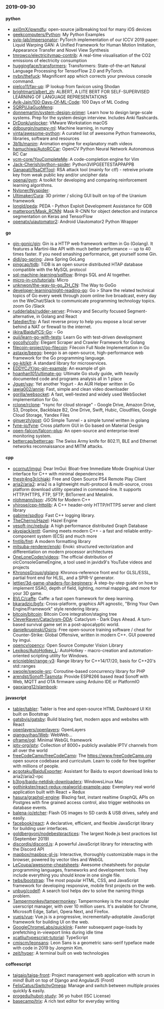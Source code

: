 ### 2019-09-30

#### python
* [axi0mX/ipwndfu](https://github.com/axi0mX/ipwndfu): open-source jailbreaking tool for many iOS devices
* [geekcomputers/Python](https://github.com/geekcomputers/Python): My Python Examples
* [svip-lab/impersonator](https://github.com/svip-lab/impersonator): PyTorch implementation of our ICCV 2019 paper: Liquid Warping GAN: A Unified Framework for Human Motion Imitation, Appearance Transfer and Novel View Synthesis
* [tmrowco/electricitymap-contrib](https://github.com/tmrowco/electricitymap-contrib): A real-time visualisation of the CO2 emissions of electricity consumption
* [huggingface/transformers](https://github.com/huggingface/transformers):  Transformers: State-of-the-art Natural Language Processing for TensorFlow 2.0 and PyTorch.
* [nvbn/thefuck](https://github.com/nvbn/thefuck): Magnificent app which corrects your previous console command.
* [pielco11/fav-up](https://github.com/pielco11/fav-up): IP lookup from favicon using Shodan
* [brightmart/albert_zh](https://github.com/brightmart/albert_zh): ALBERT, A LITE BERT FOR SELF-SUPERVISED LEARNING OF LANGUAGE REPRESENTATIONS
* [Avik-Jain/100-Days-Of-ML-Code](https://github.com/Avik-Jain/100-Days-Of-ML-Code): 100 Days of ML Coding
* [SQRPI/JiaGuoMeng](https://github.com/SQRPI/JiaGuoMeng): 
* [donnemartin/system-design-primer](https://github.com/donnemartin/system-design-primer): Learn how to design large-scale systems. Prep for the system design interview. Includes Anki flashcards.
* [DrDonk/unlocker](https://github.com/DrDonk/unlocker): VMware Workstation macOS
* [ddbourgin/numpy-ml](https://github.com/ddbourgin/numpy-ml): Machine learning, in numpy
* [vinta/awesome-python](https://github.com/vinta/awesome-python): A curated list of awesome Python frameworks, libraries, software and resources
* [3b1b/manim](https://github.com/3b1b/manim): Animation engine for explanatory math videos
* [hamuchiwa/AutoRCCar](https://github.com/hamuchiwa/AutoRCCar): OpenCV Python Neural Network Autonomous RC Car
* [ycm-core/YouCompleteMe](https://github.com/ycm-core/YouCompleteMe): A code-completion engine for Vim
* [Jack-Cherish/python-spider](https://github.com/Jack-Cherish/python-spider): Python3VIPGEETESTAPPAPPB
* [Ganapati/RsaCtfTool](https://github.com/Ganapati/RsaCtfTool): RSA attack tool (mainly for ctf) - retreive private key from weak public key and/or uncipher data
* [openai/gym](https://github.com/openai/gym): A toolkit for developing and comparing reinforcement learning algorithms.
* [Nyloner/Nyspider](https://github.com/Nyloner/Nyspider): 
* [Ultimaker/Cura](https://github.com/Ultimaker/Cura): 3D printer / slicing GUI built on top of the Uranium framework
* [longld/peda](https://github.com/longld/peda): PEDA - Python Exploit Development Assistance for GDB
* [matterport/Mask_RCNN](https://github.com/matterport/Mask_RCNN): Mask R-CNN for object detection and instance segmentation on Keras and TensorFlow
* [openatx/uiautomator2](https://github.com/openatx/uiautomator2): Android Uiautomator2 Python Wrapper

#### go
* [gin-gonic/gin](https://github.com/gin-gonic/gin): Gin is a HTTP web framework written in Go (Golang). It features a Martini-like API with much better performance -- up to 40 times faster. If you need smashing performance, get yourself some Gin.
* [didi/go-spring](https://github.com/didi/go-spring):  Java  Spring  GoLang  
* [pingcap/tidb](https://github.com/pingcap/tidb): TiDB is an open source distributed HTAP database compatible with the MySQL protocol
* [sql-machine-learning/sqlflow](https://github.com/sql-machine-learning/sqlflow): Brings SQL and AI together.
* [micro-in-cn/tutorials](https://github.com/micro-in-cn/tutorials): Micro 
* [unknwon/the-way-to-go_ZH_CN](https://github.com/unknwon/the-way-to-go_ZH_CN): The Way to GoGo 
* [developer-learning/night-reading-go](https://github.com/developer-learning/night-reading-go): Go  > Share the related technical topics of Go every week through zoom online live broadcast, every day on the WeChat/Slack to communicate programming technology topics.  zoom  Go /Slack 
* [rudderlabs/rudder-server](https://github.com/rudderlabs/rudder-server): Privacy and Security focused Segment-alternative, in Golang and React
* [fatedier/frp](https://github.com/fatedier/frp): A fast reverse proxy to help you expose a local server behind a NAT or firewall to the internet.
* [iikira/BaiduPCS-Go](https://github.com/iikira/BaiduPCS-Go):  - Go
* [quii/learn-go-with-tests](https://github.com/quii/learn-go-with-tests): Learn Go with test-driven development
* [gocolly/colly](https://github.com/gocolly/colly): Elegant Scraper and Crawler Framework for Golang
* [filecoin-project/go-filecoin](https://github.com/filecoin-project/go-filecoin): Filecoin Full Node Implementation in Go
* [astaxie/beego](https://github.com/astaxie/beego): beego is an open-source, high-performance web framework for the Go programming language.
* [go-kit/kit](https://github.com/go-kit/kit): A standard library for microservices.
* [EDDYCJY/go-gin-example](https://github.com/EDDYCJY/go-gin-example): An example of gin
* [hoanhan101/ultimate-go](https://github.com/hoanhan101/ultimate-go): Ultimate Go study guide, with heavily documented code and programs analysis all in 1 place
* [Jguer/yay](https://github.com/Jguer/yay): Yet another Yogurt - An AUR Helper written in Go
* [iawia002/annie](https://github.com/iawia002/annie):  Fast, simple and clean video downloader
* [gorilla/websocket](https://github.com/gorilla/websocket): A fast, well-tested and widely used WebSocket implementation for Go.
* [rclone/rclone](https://github.com/rclone/rclone): "rsync for cloud storage" - Google Drive, Amazon Drive, S3, Dropbox, Backblaze B2, One Drive, Swift, Hubic, Cloudfiles, Google Cloud Storage, Yandex Files
* [ginuerzh/gost](https://github.com/ginuerzh/gost): GO Simple Tunnel - a simple tunnel written in golang
* [fyne-io/fyne](https://github.com/fyne-io/fyne): Cross platform GUI in Go based on Material Design
* [open-falcon/falcon-plus](https://github.com/open-falcon/falcon-plus): An open-source and enterprise-level monitoring system.
* [bettercap/bettercap](https://github.com/bettercap/bettercap): The Swiss Army knife for 802.11, BLE and Ethernet networks reconnaissance and MITM attacks.

#### cpp
* [ocornut/imgui](https://github.com/ocornut/imgui): Dear ImGui: Bloat-free Immediate Mode Graphical User interface for C++ with minimal dependencies
* [thestr4ng3r/chiaki](https://github.com/thestr4ng3r/chiaki): Free and Open Source PS4 Remote Play Client
* [aria2/aria2](https://github.com/aria2/aria2): aria2 is a lightweight multi-protocol & multi-source, cross platform download utility operated in command-line. It supports HTTP/HTTPS, FTP, SFTP, BitTorrent and Metalink.
* [nlohmann/json](https://github.com/nlohmann/json): JSON for Modern C++
* [yhirose/cpp-httplib](https://github.com/yhirose/cpp-httplib): A C++ header-only HTTP/HTTPS server and client library
* [gabime/spdlog](https://github.com/gabime/spdlog): Fast C++ logging library.
* [TheCherno/Hazel](https://github.com/TheCherno/Hazel): Hazel Engine
* [vesoft-inc/nebula](https://github.com/vesoft-inc/nebula): A high performance distributed Graph Database
* [skypjack/entt](https://github.com/skypjack/entt): Gaming meets modern C++ - a fast and reliable entity-component system (ECS) and much more
* [fmtlib/fmt](https://github.com/fmtlib/fmt): A modern formatting library
* [mitsuba-renderer/enoki](https://github.com/mitsuba-renderer/enoki): Enoki: structured vectorization and differentiation on modern processor architectures
* [OneLoneCoder/videos](https://github.com/OneLoneCoder/videos): The official distribution of olcConsoleGameEngine, a tool used in javidx9's YouTube videos and projects
* [KhronosGroup/glslang](https://github.com/KhronosGroup/glslang): Khronos-reference front end for GLSL/ESSL, partial front end for HLSL, and a SPIR-V generator.
* [lettier/3d-game-shaders-for-beginners](https://github.com/lettier/3d-game-shaders-for-beginners):  A step-by-step guide on how to implement SSAO, depth of field, lighting, normal mapping, and more for your 3D game.
* [BVLC/caffe](https://github.com/BVLC/caffe): Caffe: a fast open framework for deep learning.
* [bkaradzic/bgfx](https://github.com/bkaradzic/bgfx): Cross-platform, graphics API agnostic, "Bring Your Own Engine/Framework" style rendering library.
* [bitcoin/bitcoin](https://github.com/bitcoin/bitcoin): Bitcoin Core integration/staging tree
* [CleverRaven/Cataclysm-DDA](https://github.com/CleverRaven/Cataclysm-DDA): Cataclysm - Dark Days Ahead. A turn-based survival game set in a post-apocalyptic world.
* [danielkrupinski/Osiris](https://github.com/danielkrupinski/Osiris): Free open-source training software / cheat for Counter-Strike: Global Offensive, written in modern C++. GUI powered by imgui.
* [opencv/opencv](https://github.com/opencv/opencv): Open Source Computer Vision Library
* [Lexikos/AutoHotkey_L](https://github.com/Lexikos/AutoHotkey_L): AutoHotkey - macro-creation and automation-oriented scripting utility for Windows.
* [ericniebler/range-v3](https://github.com/ericniebler/range-v3): Range library for C++14/17/20, basis for C++20's std::ranges
* [swoole/swoole-src](https://github.com/swoole/swoole-src):  Coroutine-based concurrency library for PHP
* [arendst/Sonoff-Tasmota](https://github.com/arendst/Sonoff-Tasmota): Provide ESP8266 based itead Sonoff with Web, MQTT and OTA firmware using Arduino IDE or PlatformIO
* [gaoxiang12/slambook](https://github.com/gaoxiang12/slambook): 

#### javascript
* [tabler/tabler](https://github.com/tabler/tabler): Tabler is free and open-source HTML Dashboard UI Kit built on Bootstrap
* [gatsbyjs/gatsby](https://github.com/gatsbyjs/gatsby): Build blazing fast, modern apps and websites with React
* [openlayers/openlayers](https://github.com/openlayers/openlayers): OpenLayers
* [qianguyihao/Web](https://github.com/qianguyihao/Web): WebWeb...
* [oframe/ogl](https://github.com/oframe/ogl): Minimal WebGL framework
* [iptv-org/iptv](https://github.com/iptv-org/iptv): Collection of 8000+ publicly available IPTV channels from all over the world
* [freeCodeCamp/freeCodeCamp](https://github.com/freeCodeCamp/freeCodeCamp): The https://www.freeCodeCamp.org open source codebase and curriculum. Learn to code for free together with millions of people.
* [acgotaku/BaiduExporter](https://github.com/acgotaku/BaiduExporter): Assistant for Baidu to export download links to aria2/aria2-rpc
* [b3log/baidu-netdisk-downloaderx](https://github.com/b3log/baidu-netdisk-downloaderx):   WindowsLinux  Mac
* [gothinkster/react-redux-realworld-example-app](https://github.com/gothinkster/react-redux-realworld-example-app): Exemplary real world application built with React + Redux
* [hasura/graphql-engine](https://github.com/hasura/graphql-engine): Blazing fast, instant realtime GraphQL APIs on Postgres with fine grained access control, also trigger webhooks on database events.
* [balena-io/etcher](https://github.com/balena-io/etcher): Flash OS images to SD cards & USB drives, safely and easily.
* [facebook/react](https://github.com/facebook/react): A declarative, efficient, and flexible JavaScript library for building user interfaces.
* [goldbergyoni/nodebestpractices](https://github.com/goldbergyoni/nodebestpractices):  The largest Node.js best practices list (September 2019)
* [discordjs/discord.js](https://github.com/discordjs/discord.js): A powerful JavaScript library for interacting with the Discord API
* [mapbox/mapbox-gl-js](https://github.com/mapbox/mapbox-gl-js): Interactive, thoroughly customizable maps in the browser, powered by vector tiles and WebGL
* [LeCoupa/awesome-cheatsheets](https://github.com/LeCoupa/awesome-cheatsheets):  Awesome cheatsheets for popular programming languages, frameworks and development tools. They include everything you should know in one single file.
* [twbs/bootstrap](https://github.com/twbs/bootstrap): The most popular HTML, CSS, and JavaScript framework for developing responsive, mobile first projects on the web.
* [unbug/codelf](https://github.com/unbug/codelf): A search tool helps dev to solve the naming things problem.
* [Tampermonkey/tampermonkey](https://github.com/Tampermonkey/tampermonkey): Tampermonkey is the most popular userscript manager, with over 10 million users. It's available for Chrome, Microsoft Edge, Safari, Opera Next, and Firefox.
* [vuejs/vue](https://github.com/vuejs/vue):  Vue.js is a progressive, incrementally-adoptable JavaScript framework for building UI on the web.
* [GoogleChromeLabs/quicklink](https://github.com/GoogleChromeLabs/quicklink): Faster subsequent page-loads by prefetching in-viewport links during idle time
* [xcatliu/typescript-tutorial](https://github.com/xcatliu/typescript-tutorial): TypeScript 
* [cmiscm/leonsans](https://github.com/cmiscm/leonsans): Leon Sans is a geometric sans-serif typeface made with code in 2019 by Jongmin Kim.
* [zeit/hyper](https://github.com/zeit/hyper): A terminal built on web technologies

#### coffeescript
* [taigaio/taiga-front](https://github.com/taigaio/taiga-front): Project management web application with scrum in mind! Built on top of Django and AngularJS (Front)
* [FelisCatus/SwitchyOmega](https://github.com/FelisCatus/SwitchyOmega): Manage and switch between multiple proxies quickly & easily.
* [progedu/hubot-study](https://github.com/progedu/hubot-study): 36 yo hubot  (ISC License)
* [basecamp/trix](https://github.com/basecamp/trix): A rich text editor for everyday writing
